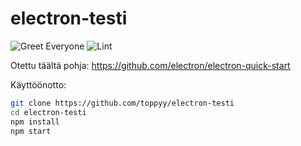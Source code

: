 # electron-testi

![Greet Everyone](https://github.com/toppyy/electron-testi/workflows/Greet%20Everyone/badge.svg)
![Lint](https://github.com/toppyy/electron-testi/workflows/Lint/badge.svg)

Otettu täältä pohja:
 https://github.com/electron/electron-quick-start


Käyttöönotto:

```bash
git clone https://github.com/toppyy/electron-testi
cd electron-testi
npm install
npm start
```

